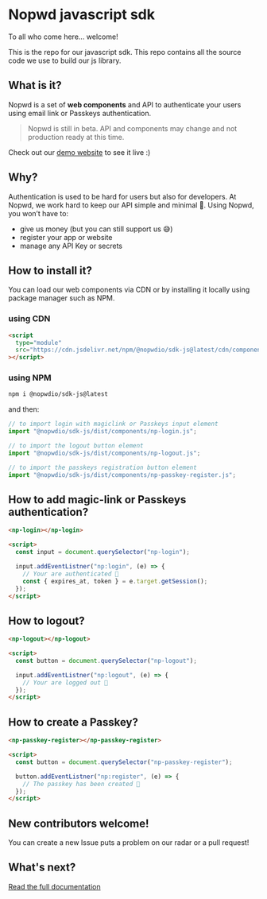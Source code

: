 # Nopwd javascript sdk

To all who come here... welcome!

This is the repo for our javascript sdk.
This repo contains all the source code we use to build our js library.

## What is it?

Nopwd is a set of **web components** and API to authenticate your users using email link or Passkeys authentication.

> Nopwd is still in beta. API and components may change and not production ready at this time.

Check out our [demo website](https://nopwd.rocks) to see it live :)

## Why?

Authentication is used to be hard for users but also for developers. At Nopwd, we work hard to keep our API simple and minimal 💆.
Using Nopwd, you won’t have to:

- give us money (but you can still support us 😅)
- register your app or website
- manage any API Key or secrets

## How to install it?

You can load our web components via CDN or by installing it locally using package manager such as NPM.

### using CDN

```html
<script
  type="module"
  src="https://cdn.jsdelivr.net/npm/@nopwdio/sdk-js@latest/cdn/components/np-login.js"
></script>
```

### using NPM

```bash
npm i @nopwdio/sdk-js@latest
```

and then:

```js
// to import login with magiclink or Passkeys input element
import "@nopwdio/sdk-js/dist/components/np-login.js";

// to import the logout button element
import "@nopwdio/sdk-js/dist/components/np-logout.js";

// to import the passkeys registration button element
import "@nopwdio/sdk-js/dist/components/np-passkey-register.js";
```

## How to add magic-link or Passkeys authentication?

```html
<np-login></np-login>

<script>
  const input = document.querySelector("np-login");

  input.addEventListner("np:login", (e) => {
    // Your are authenticated 🎉
    const { expires_at, token } = e.target.getSession();
  });
</script>
```

## How to logout?

```html
<np-logout></np-logout>

<script>
  const button = document.querySelector("np-logout");

  input.addEventListner("np:logout", (e) => {
    // Your are logged out 🎉
  });
</script>
```

## How to create a Passkey?

```html
<np-passkey-register></np-passkey-register>

<script>
  const button = document.querySelector("np-passkey-register");

  button.addEventListner("np:register", (e) => {
    // The passkey has been created 🎉
  });
</script>
```

## New contributors welcome!

You can create a new Issue puts a problem on our radar or a pull request!

## What's next?

[Read the full documentation](https://dev.nopwd.io)
